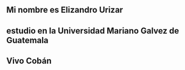 ## Mi nombre es Elizandro Urizar
## estudio en la Universidad Mariano Galvez de Guatemala
## Vivo Cobán
